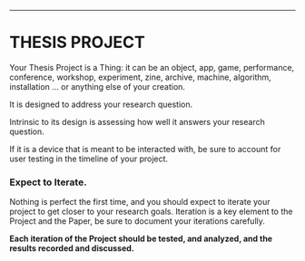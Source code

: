 
___
# THESIS PROJECT

Your Thesis Project is a Thing: it can be an object, app, game, performance, conference, workshop, experiment, zine, archive, machine, algorithm, installation ... or anything else of your creation.

It is designed to address your research question.

Intrinsic to its design is assessing how well it answers your research question.

If it is a device that is meant to be interacted with, be sure to account for user testing in the timeline of your project.

### Expect to Iterate.

Nothing is perfect the first time, and you should expect to iterate your project to get closer to your research goals. Iteration is a key element to the Project and the Paper, be sure to document your iterations carefully.

**Each iteration of the Project should be tested, and analyzed, and the results recorded and discussed.**

